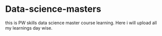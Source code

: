 # Data-science-masters
this is PW skills data science master course learning. Here i will upload all my learnings day wise.
